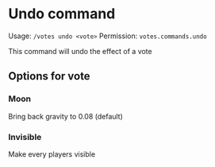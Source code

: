 # Undo command

Usage: `/votes undo <vote>`
Permission: `votes.commands.undo`

This command will undo the effect of a vote

## Options for vote

### Moon
Bring back gravity to 0.08 (default)

### Invisible
Make every players visible